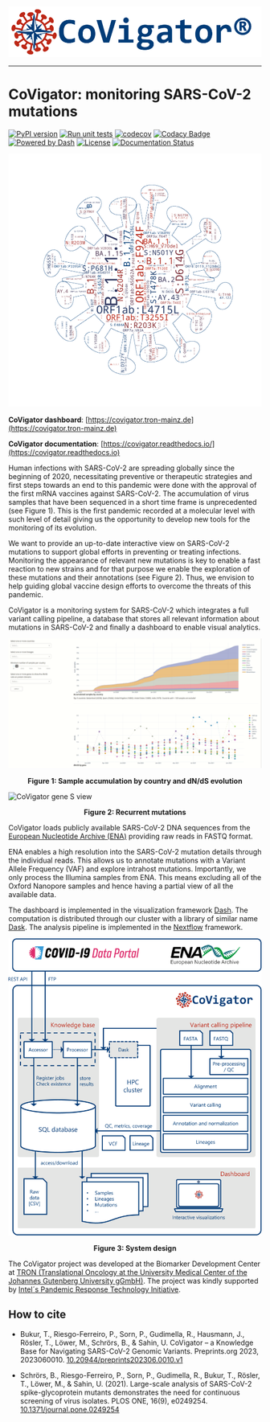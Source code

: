![CoVigator logo](covigator/dashboard/assets/CoVigator_logo_txt_reg_no_bg.png "CoVigator logo")

-----------------

# CoVigator: monitoring SARS-CoV-2 mutations

[![PyPI version](https://badge.fury.io/py/covigator.svg)](https://badge.fury.io/py/covigator)
[![Run unit tests](https://github.com/TRON-Bioinformatics/covigator/actions/workflows/unit_tests.yml/badge.svg?branch=main)](https://github.com/TRON-Bioinformatics/covigator/actions/workflows/unit_tests.yml)
[![codecov](https://codecov.io/gh/TRON-Bioinformatics/covigator/branch/main/graph/badge.svg?token=J5Q8UV65PD)](https://codecov.io/gh/TRON-Bioinformatics/covigator)
[![Codacy Badge](https://app.codacy.com/project/badge/Grade/d6735b902b7b42e0a7cd423cebff69d2)](https://www.codacy.com/gh/TRON-Bioinformatics/covigator/dashboard?utm_source=github.com&amp;utm_medium=referral&amp;utm_content=TRON-Bioinformatics/covigator&amp;utm_campaign=Badge_Grade)
[![Powered by Dash](https://img.shields.io/badge/powered%20by-Dash-orange.svg?style=flat&colorA=E1523D&colorB=007D8A)](https://dash.plotly.com/)
[![License](https://img.shields.io/badge/license-MIT-green)](https://opensource.org/licenses/MIT)
[![Documentation Status](https://readthedocs.org/projects/covigator/badge/?version=latest)](https://covigator.readthedocs.io/en/latest/?badge=latest)

![CoVigator art](covigator/dashboard/assets/wordcloud.png)

**CoVigator dashboard**: [https://covigator.tron-mainz.de](https://covigator.tron-mainz.de)

**CoVigator documentation**: [https://covigator.readthedocs.io/](https://covigator.readthedocs.io)

Human infections with SARS-CoV-2 are spreading globally since the beginning of 2020, necessitating preventive or 
therapeutic strategies and first steps towards an end to this pandemic were done with the approval of the first mRNA 
vaccines against SARS-CoV-2. 
The accumulation of virus samples that have been sequenced in a short time frame is unprecedented (see Figure 1).
This is the first pandemic recorded at a molecular level with such level of detail giving us the opportunity to develop
new tools for the monitoring of its evolution.

We want to provide an up-to-date interactive view on SARS-CoV-2 mutations to support global efforts in preventing or 
treating infections. 
Monitoring the appearance of relevant new mutations is key to enable a fast reaction to new strains and for that 
purpose we enable the exploration of these mutations and their annotations (see Figure 2). 
Thus, we envision to help guiding global vaccine design efforts to overcome the threats of this pandemic.

CoVigator is a monitoring system for SARS-CoV-2 which integrates a full variant calling pipeline, 
a database that stores all relevant information about mutations in SARS-CoV-2 and finally a dashboard to enable 
visual analytics.

![CoVigator sample accumulation](docs/source/_static/figures/screencast_01_samples_by_country_tab.gif)

<p align = "center">
<b>Figure 1: Sample accumulation by country and dN/dS evolution</b>
</p>

![CoVigator gene S view](docs/source/_static/figures/screencast_03_recurrent_mutations_tab.gif)

<p align = "center">
<b>Figure 2: Recurrent mutations</b>
</p>

CoVigator loads publicly available SARS-CoV-2 DNA sequences from the 
[European Nucleotide Archive (ENA)](https://www.ebi.ac.uk/ena) providing raw reads in FASTQ format.

ENA enables a high resolution into the SARS-CoV-2 mutation details through the individual 
reads. This allows us to annotate mutations with a Variant Allele Frequency (VAF) and explore intrahost 
mutations. Importantly, we only process the Illumina samples from ENA. 
This means excluding all of the Oxford Nanopore samples and hence having a partial view of all the available data.

The dashboard is implemented in the visualization framework [Dash](https://dash.plotly.com/). 
The computation is distributed through our cluster with a library of similar name [Dask](https://dask.org/).
The analysis pipeline is implemented in the [Nextflow](https://www.nextflow.io/) framework.

![CoVigator system](docs/source/_static/figures/system_design_manuscript.png)

<p align = "center">
<b>Figure 3: System design</b>
</p>

The CoVigator project was developed at the Biomarker Development Center at 
[TRON (Translational Oncology at the University Medical Center of the Johannes Gutenberg University gGmbH)](https://tron-mainz.de/). 
The project was kindly supported by 
[Intel´s Pandemic Response Technology Initiative](https://newsroom.intel.com/tag/pandemic-response-technology-initiative).

## How to cite

* Bukur, T., Riesgo-Ferreiro, P., Sorn, P., Gudimella, R., Hausmann, J., Rösler, T., Löwer, M., Schrörs, B., & Sahin, U. 
  CoVigator – a Knowledge Base for Navigating SARS-CoV-2 Genomic Variants. Preprints.org 2023, 2023060010. 
  [10.20944/preprints202306.0010.v1](https://doi.org/10.20944/preprints202306.0010.v1)

* Schrörs, B., Riesgo-Ferreiro, P., Sorn, P., Gudimella, R., Bukur, T., Rösler, T., Löwer, M., & Sahin, U. (2021). 
Large-scale analysis of SARS-CoV-2 spike-glycoprotein mutants demonstrates the need for continuous screening of virus 
isolates. PLOS ONE, 16(9), e0249254. [10.1371/journal.pone.0249254](https://doi.org/10.1371/journal.pone.0249254)
